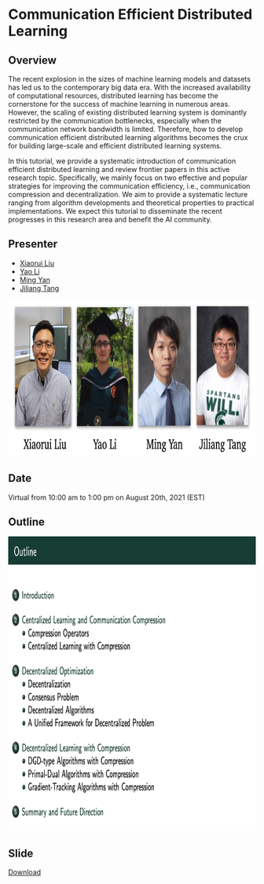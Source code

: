 
# Communication Efficient Distributed Learning


## Overview
The recent explosion in the sizes of machine learning models and datasets has led us to the contemporary big data era. With the increased availability of computational resources, distributed learning has become the cornerstone for the success of machine learning in numerous areas. However, the scaling of existing distributed learning system is dominantly restricted by the communication bottlenecks, especially when the communication network bandwidth is limited. Therefore, how to develop communication efficient distributed learning algorithms becomes the crux for building large-scale and efficient distributed learning systems.


In this tutorial, we provide a systematic introduction of communication efficient distributed learning and review frontier papers in this active research topic. Specifically, we mainly focus on two effective and popular strategies for improving the communication efficiency, i.e., communication compression and decentralization. We aim to provide a systematic lecture ranging from algorithm developments and theoretical properties to practical implementations. We expect this tutorial to disseminate the recent progresses in this research area and benefit the AI community.


## Presenter

- [Xiaorui Liu](http://cse.msu.edu/~xiaorui/) 
- [Yao Li](https://yaoleoli.github.io/)
- [Ming Yan](https://users.math.msu.edu/users/myan/)
- [Jiliang Tang](http://cse.msu.edu/~tangjili)

<!-- ![](./assets/images/speaker.png) -->

<img src="./assets/images/speaker.png" width="800" height="320" />   

## Date

Virtual from 10:00 am to 1:00 pm on August 20th, 2021 (EST)

## Outline 

<!-- ![](./assets/images/tutorial_outline.png) -->

<img src="./assets/images/tutorial_outline.png" width="800" height="600" />   

## Slide

[Download](http://cse.msu.edu/~xiaorui/files/IJCAI2021_OPT_Tutorial.pdf)






